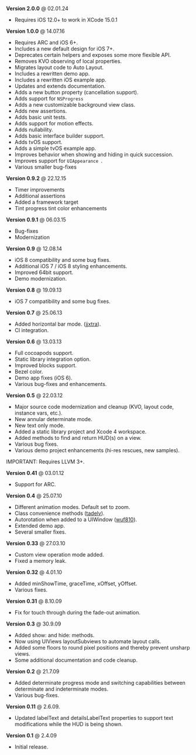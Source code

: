 **Version 2.0.0** @ 02.01.24
- Requires iOS 12.0+ to work in XCode 15.0.1

**Version 1.0.0** @ 14.07.16

- Requires ARC and iOS 6+.
- Includes a new default design for iOS 7+.
- Deprecates certain helpers and exposes some more flexible API.
- Removes KVO observing of local properties.
- Migrates layout code to Auto Layout. 
- Includes a rewritten demo app. 
- Includes a rewritten iOS example app.
- Updates and extends documentation.
- Adds a new button property (cancellation support).
- Adds support for `NSProgress`
- Adds a new customizable background view class. 
- Adds new assertions. 
- Adds basic unit tests.
- Adds support for motion effects.
- Adds nullability.
- Adds basic interface builder support. 
- Adds tvOS support.
- Adds a simple tvOS example app.
- Improves behavior when showing and hiding in quick succession. 
- Improves support for `UIAppearance `. 
- Various smaller bug-fixes

**Version 0.9.2** @ 22.12.15

- Timer improvements
- Additional assertions 
- Added a framework target
- Tint progress tint color enhancements

**Version 0.9.1** @ 06.03.15

- Bug-fixes
- Modernization

**Version 0.9** @ 12.08.14

- iOS 8 compatibility and some bug fixes.
- Additional iOS 7 / iOS 8 styling enhancements. 
- Improved 64bit support. 
- Demo modernization. 

**Version 0.8** @ 19.09.13

- iOS 7 compatibility and some bug fixes.

**Version 0.7** @ 25.06.13

- Added horizontal bar mode. ([jjxtra](https://github.com/jjxtra)).
- CI integration.

**Version 0.6** @ 13.03.13

- Full cocoapods support.
- Static library integration option.
- Improved blocks support. 
- Bezel color. 
- Demo app fixes (iOS 6).
- Various bug-fixes and enhancements.

**Version 0.5** @ 22.03.12

- Major source code modernization and cleanup (KVO, layout code, instance vars, etc.).
- New annular determinate mode.
- New text only mode. 
- Added a static library project and Xcode 4 workspace. 
- Added methods to find and return HUD(s) on a view.
- Various bug fixes.
- Various demo project enhancements (hi-res rescues, new samples). 

IMPORTANT: Requires LLVM 3+.

**Version 0.41** @ 03.01.12

- Support for ARC.

**Version 0.4** @ 25.07.10

- Different animation modes. Default set to zoom.
- Class convenience methods ([tadelv](http://github.com/tadelv)).
- Autorotation when added to a UIWindow ([wuf810](http://github.com/wuf810)).
- Extended demo app. 
- Several smaller fixes.

**Version 0.33** @ 27.03.10

- Custom view operation mode added.
- Fixed a memory leak.

**Version 0.32** @ 4.01.10

- Added minShowTime, graceTime, xOffset, yOffset.
- Various fixes.

**Version 0.31** @ 8.10.09

- Fix for touch through during the fade-out animation.

**Version 0.3** @ 30.9.09

- Added show: and hide: methods.
- Now using UIViews layoutSubviews to automate layout calls.
- Added some floors to round pixel positions and thereby prevent unsharp views.
- Some additional documentation and code cleanup. 

**Version 0.2** @ 21.7.09

- Added determinate progress mode and switching capabilities between determinate and indeterminate modes. 
- Various bug-fixes.

**Version 0.11** @ 2.6.09.

- Updated labelText and detailsLabelText properties to support text modifications while the HUD is being shown. 

**Version 0.1** @ 2.4.09

- Initial release.

